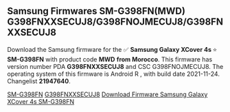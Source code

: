<h2>Samsung Firmwares SM-G398FN(MWD) G398FNXXSECUJ8/G398FNOJMECUJ8/G398FNXXSECUJ8</h2>
Download the Samsung firmware for the ✅ <strong>Samsung Galaxy XCover 4s </strong> ⭐ <strong>SM-G398FN</strong> with product code <strong>MWD</strong> <strong> from Morocco</strong>. This firmware has version number PDA <strong>G398FNXXSECUJ8</strong> and CSC G398FNOJMECUJ8. The operating system of this firmware is Android R , with build date 2021-11-24. Changelist <strong>21947640</strong>.


[SM-G398FN](https://samfirm.shop/samsung/model/SM-G398FN)
[G398FNXXSECUJ8](https://samfirm.shop/samsung/pda/G398FNXXSECUJ8)
[Download Firmware Samsung Galaxy XCover 4s SM-G398FN](https://samfirm.shop/samsung/firmware/477849)
